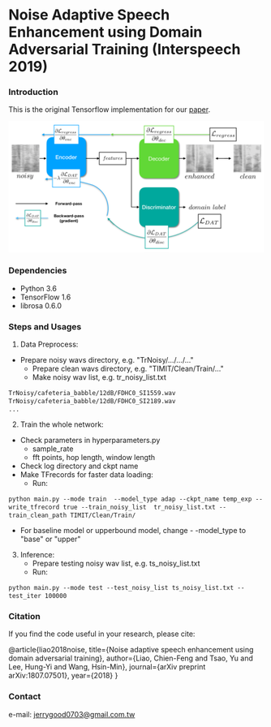 # Noise Adaptive Speech Enhancement using Domain Adversarial Training (Interspeech 2019)


### Introduction
This is the original Tensorflow implementation for our [paper](https://arxiv.org/abs/1807.07501).

<img src="imgs/workflow.png"/>

### Dependencies
* Python 3.6
* TensorFlow 1.6
* librosa 0.6.0

### Steps and Usages
1. Data Preprocess:
  - Prepare noisy wavs directory, e.g. "TrNoisy/.../.../..."
    - Prepare clean wavs directory, e.g. "TIMIT/Clean/Train/..."
    - Make noisy wav list, e.g. tr_noisy_list.txt 
<pre><code>TrNoisy/cafeteria_babble/12dB/FDHC0_SI1559.wav
TrNoisy/cafeteria_babble/12dB/FDHC0_SI2189.wav
...</code></pre>

2. Train the whole network:
  - Check parameters in hyperparameters.py
    - sample_rate
    - fft points, hop length, window length
  - Check log directory and ckpt name
  - Make TFrecords for faster data loading:
    - Run:
<pre><code>python main.py --mode train  --model_type adap --ckpt_name temp_exp --write_tfrecord true --train_noisy_list  tr_noisy_list.txt --train_clean_path TIMIT/Clean/Train/ </code></pre>
 - For baseline model or  upperbound model, change - -model_type to "base" or  "upper"
 
3. Inference:
    - Prepare testing noisy wav list, e.g. ts_noisy_list.txt 
    - Run:
<pre><code>python main.py --mode test --test_noisy_list ts_noisy_list.txt --test_iter 100000</code></pre>

### Citation

If you find the code useful in your research, please cite:
    
@article{liao2018noise,
  title={Noise adaptive speech enhancement using domain adversarial training},
  author={Liao, Chien-Feng and Tsao, Yu and Lee, Hung-Yi and Wang, Hsin-Min},
  journal={arXiv preprint arXiv:1807.07501},
  year={2018}
}
    
### Contact

e-mail: jerrygood0703@gmail.com.tw
